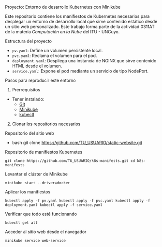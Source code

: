 Proyecto: Entorno de desarrollo Kubernetes con Minikube

Este repositorio contiene los manifiestos de Kubernetes necesarios para desplegar un entorno de desarrollo local que sirve contenido estático desde un sitio web personalizado. Este trabajo forma parte de la 
actividad 0311AT de la materia *Computación en la Nube* del ITU - UNCuyo.

Estructura del proyecto

- `pv.yaml`: Define un volumen persistente local.
- `pvc.yaml`: Reclama el volumen para el pod.
- `deployment.yaml`: Despliega una instancia de NGINX que sirve contenido HTML desde el volumen.
- `service.yaml`: Expone el pod mediante un servicio de tipo NodePort.

Pasos para reproducir este entorno

1. Prerrequisitos

- Tener instalado:
  - [Git](https://git-scm.com/)
  - [Minikube](https://minikube.sigs.k8s.io/)
  - [kubectl](https://kubernetes.io/docs/tasks/tools/)

2. Clonar los repositorios necesarios

Repositorio del sitio web
- bash
git clone https://github.com/TU_USUARIO/static-website.git

Repositorio de manifiestos Kubernetes

`
git clone https://github.com/TU_USUARIO/k8s-manifests.git
cd k8s-manifests
`

Levantar el clúster de Minikube

`
minikube start --driver=docker
`

Aplicar los manifiestos

`
kubectl apply -f pv.yaml
kubectl apply -f pvc.yaml
kubectl apply -f deployment.yaml
kubectl apply -f service.yaml
`

Verificar que todo esté funcionando

`
kubectl get all
`

Acceder al sitio web desde el navegador

`
minikube service web-service
`
